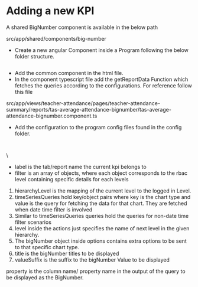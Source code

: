 # Adding a new KPI

A shared BigNumber component is available in the below path

src/app/shared/components/big-number

* Create a new angular Component inside a Program following the below folder structure.



<figure><img src="https://lh4.googleusercontent.com/CYWSKPpFe7_sMf1mI8RkMa6zyMTW18vLCk0bAvnN6c6TWlPN8x9XQtsa033DOg7_oPOY8w5CGg7symzujEhU7bRq-J8S4VUmpzliQpGvSdd_s-RnO62Lbfymf-K3_J4pn6rgjevrxlmoCBxEaQm59hw" alt=""><figcaption></figcaption></figure>

* Add the common component in the html file.
* In the component typescript file add the getReportData Function which fetches the queries according to the configurations. For reference follow this file&#x20;

src/app/views/teacher-attendance/pages/teacher-attendance-summary/reports/tas-average-attendance-bignumber/tas-average-attendance-bignumber.component.ts

* Add the configuration to the program config files found in the config folder.

<figure><img src="https://lh5.googleusercontent.com/xxj07p2Wvd9ijrSu0UaGU6VeVgZowbTNnAKPgEI78e_rVBS_UT72i0SiNiNpK4rI39TGeqSBnlPqf2I70HQRtxnXYqfDbV2ivx2yVHaP_FiVH5iTR5XES65wBKfDDrix3vIcUwOtP1OEUQUK_3tI6AU" alt=""><figcaption></figcaption></figure>

<figure><img src="https://lh3.googleusercontent.com/COsiUlSOKpqTWPEmrE0oQ0CZEf3hqvBYVy8OBbwOXphJMAHvP6mtV8mxJkMXTK1PEf7zCEnEOwd2nXCAIkjMbcjAZ5oQWtyow_-9BZaFq-5s96UJnzqzyNGJNysNO3shKd1jhuwJmqSmkY7jMkxrGb8" alt=""><figcaption></figcaption></figure>

\


* label is the tab/report name the current kpi belongs to
* filter is an array of objects, where each object corresponds to the rbac level containing specific details for each levels

1. hierarchyLevel is the mapping of the current level to the logged in Level.
2. timeSeriesQueries hold key/object pairs where key is the chart type and value is the query for fetching the data for that chart. They are fetched when date time filter is involved
3. Similar to timeSeriesQueries queries hold the queries for non-date time filter scenarios
4. level inside the actions just specifies the name of next level in the given hierarchy.
5. The bigNumber object inside options contains extra options to be sent to that specific chart type.
6. title is the bigNumber titles to be displayed
7. valueSuffix is the suffix to the bigNumber Value to be displayed

property is the column name/ property name in the output of the query to be displayed as the BigNumber.
